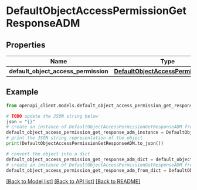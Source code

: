 # DefaultObjectAccessPermissionGetResponseADM


## Properties

Name | Type | Description | Notes
------------ | ------------- | ------------- | -------------
**default_object_access_permission** | [**DefaultObjectAccessPermissionADM**](DefaultObjectAccessPermissionADM.md) |  | 

## Example

```python
from openapi_client.models.default_object_access_permission_get_response_adm import DefaultObjectAccessPermissionGetResponseADM

# TODO update the JSON string below
json = "{}"
# create an instance of DefaultObjectAccessPermissionGetResponseADM from a JSON string
default_object_access_permission_get_response_adm_instance = DefaultObjectAccessPermissionGetResponseADM.from_json(json)
# print the JSON string representation of the object
print(DefaultObjectAccessPermissionGetResponseADM.to_json())

# convert the object into a dict
default_object_access_permission_get_response_adm_dict = default_object_access_permission_get_response_adm_instance.to_dict()
# create an instance of DefaultObjectAccessPermissionGetResponseADM from a dict
default_object_access_permission_get_response_adm_from_dict = DefaultObjectAccessPermissionGetResponseADM.from_dict(default_object_access_permission_get_response_adm_dict)
```
[[Back to Model list]](../README.md#documentation-for-models) [[Back to API list]](../README.md#documentation-for-api-endpoints) [[Back to README]](../README.md)



